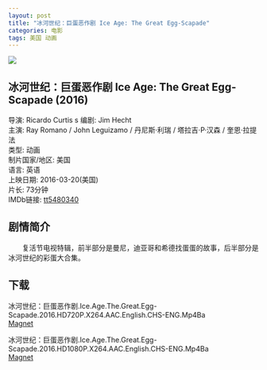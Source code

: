 ```yaml
---
layout: post
title: "冰河世纪：巨蛋恶作剧 Ice Age: The Great Egg-Scapade"
categories: 电影
tags: 美国 动画
---
```


[![](http://i3.piimg.com/07070dd4462c8304t.jpg)](http://i3.piimg.com/07070dd4462c8304.jpg)

## 冰河世纪：巨蛋恶作剧 Ice Age: The Great Egg-Scapade (2016)
导演: Ricardo Curtis  s
编剧: Jim Hecht  
主演: Ray Romano / John Leguizamo / 丹尼斯·利瑞 / 塔拉吉·P·汉森 / 奎恩·拉提法  
类型: 动画  
制片国家/地区: 美国  
语言: 英语  
上映日期: 2016-03-20(美国)  
片长: 73分钟  
IMDb链接: [tt5480340](http://www.imdb.com/title/tt5480340)

## 剧情简介
　　复活节电视特辑，前半部分是曼尼，迪亚哥和希德找蛋蛋的故事，后半部分是冰河世纪的彩蛋大合集。  

## 下载
冰河世纪：巨蛋恶作剧.Ice.Age.The.Great.Egg-Scapade.2016.HD720P.X264.AAC.English.CHS-ENG.Mp4Ba  
[Magnet](magnet:?xt=urn:btih:ccc2afa43cff9dfaa286729a9f3249771d163c32&tr=http://bt.mp4ba.com:2710/announce)

冰河世纪：巨蛋恶作剧.Ice.Age.The.Great.Egg-Scapade.2016.HD1080P.X264.AAC.English.CHS-ENG.Mp4Ba  
[Magnet](magnet:?xt=urn:btih:a8dec44726cb678fc35f3ce9137eaf6e7ba56b1e&tr=http://bt.mp4ba.com:2710/announce)
